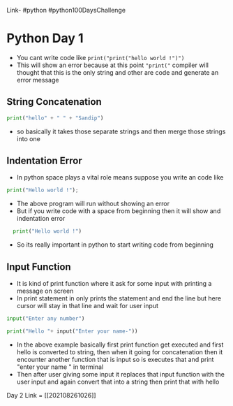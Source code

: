 Link- #python #python100DaysChallenge
# Python Day 1
- You cant write code like `print("print("hello world !")")`
- This will show an error because at this point `"print("` compiler will thought that this is the only string and other are code and generate an error message

## String Concatenation
```py
print("hello" + " " + "Sandip")
```
- so basically it takes those separate strings and then merge those strings into one

## Indentation Error
- In python space plays a vital role means suppose you write an code like
```py
print("Hello world !");
```
- The above program will run without showing an error
- But if you write code with a space from beginning then it will show and indentation error
```py
  print("Hello world !")
```
- So its really important in python to start writing code from beginning

## Input Function
- It is kind of print function where it ask for some input with printing a message on screen 
- In print statement in only prints the statement and end the line but here cursor will stay in that line and wait for user input

```py
input("Enter any number")
```
```py
print("Hello "+ input("Enter your name-"))
```
- In the above example basically first print function get executed and first hello is converted to string, then when it going for concatenation then it encounter another function that is input so is executes that and print "enter your name " in terminal 
- Then after user giving some input it replaces that input function with the user input and again convert that into a string then print that with hello

Day 2 Link = [[202108261026]]